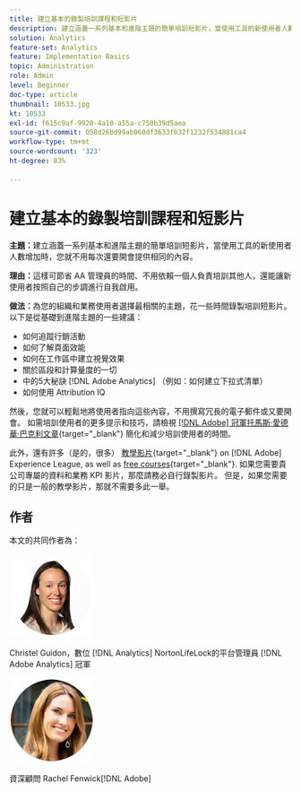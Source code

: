 ```yaml
---
title: 建立基本的錄製培訓課程和短影片
description: 建立涵蓋一系列基本和進階主題的簡單培訓短影片，當使用工具的新使用者人數增加時，您就不用每次還要開會提供相同的內容。
solution: Analytics
feature-set: Analytics
feature: Implementation Basics
topic: Administration
role: Admin
level: Beginner
doc-type: article
thumbnail: 10533.jpg
kt: 10533
exl-id: f615c9af-9920-4a10-a55a-c750b39d5aea
source-git-commit: 058d26bd99ab060df3633fb32f1232f534881ca4
workflow-type: tm+mt
source-wordcount: '323'
ht-degree: 83%

---
```


# 建立基本的錄製培訓課程和短影片

**主題：**&#x200B;建立涵蓋一系列基本和進階主題的簡單培訓短影片，當使用工具的新使用者人數增加時，您就不用每次還要開會提供相同的內容。

**理由：**&#x200B;這樣可節省 AA 管理員的時間、不用依賴一個人負責培訓其他人，還能讓新使用者按照自己的步調進行自我啟用。

**做法：**&#x200B;為您的組織和業務使用者選擇最相關的主題，花一些時間錄製培訓短影片。 以下是從基礎到進階主題的一些建議：

* 如何追蹤行銷活動
* 如何了解頁面效能
* 如何在工作區中建立視覺效果
* 關於區段和計算量度的一切
* 中的5大秘訣 [!DNL Adobe Analytics] （例如：如何建立下拉式清單）
* 如何使用 Attribution IQ

然後，您就可以輕鬆地將使用者指向這些內容，不用撰寫冗長的電子郵件或又要開會。 如需培訓使用者的更多提示和技巧，請檢視 [[!DNL Adobe] 冠軍托馬斯·愛德華·巴克利文章](https://experienceleague.adobe.com/docs/analytics-learn/tutorials/administration/key-admin-skills/simplify-training-users.html?lang=zh-Hant){target="_blank"} 簡化和減少培訓使用者的時間。

此外，還有許多（是的，很多） [教學影片](https://experienceleague.adobe.com/docs/analytics-learn/tutorials/overview.html){target="_blank"} on [!DNL Adobe] Experience League, as well as [free courses](https://experienceleague.adobe.com/?lang=en#dashboard/learning){target="_blank"}. 如果您需要貴公司專屬的資料和業務 KPI 影片，那麼請務必自行錄製影片。 但是，如果您需要的只是一般的教學影片，那就不需要多此一舉。

## 作者

本文的共同作者為：

![Christel Guidon](assets/Christel-Headshot-150.png)

Christel Guidon，數位 [!DNL Analytics] NortonLifeLock的平台管理員
[!DNL Adobe Analytics] 冠軍

![Rachel Fenwick](assets/Rachel-Fenwick-150.png)

 資深顧問 Rachel Fenwick[!DNL Adobe]
